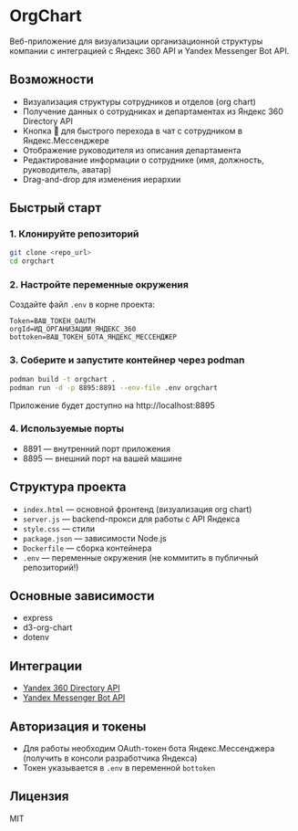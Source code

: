 # OrgChart

Веб-приложение для визуализации организационной структуры компании с интеграцией с Яндекс 360 API и Yandex Messenger Bot API.

## Возможности
- Визуализация структуры сотрудников и отделов (org chart)
- Получение данных о сотрудниках и департаментах из Яндекс 360 Directory API
- Кнопка 📩 для быстрого перехода в чат с сотрудником в Яндекс.Мессенджере
- Отображение руководителя из описания департамента
- Редактирование информации о сотруднике (имя, должность, руководитель, аватар)
- Drag-and-drop для изменения иерархии

## Быстрый старт

### 1. Клонируйте репозиторий
```bash
git clone <repo_url>
cd orgchart
```

### 2. Настройте переменные окружения
Создайте файл `.env` в корне проекта:
```
Token=ВАШ_ТОКЕН_OAUTH
orgId=ИД_ОРГАНИЗАЦИИ_ЯНДЕКС_360
bottoken=ВАШ_ТОКЕН_БОТА_ЯНДЕКС_МЕССЕНДЖЕР
```

### 3. Соберите и запустите контейнер через podman
```bash
podman build -t orgchart .
podman run -d -p 8895:8891 --env-file .env orgchart
```

Приложение будет доступно на http://localhost:8895

### 4. Используемые порты
- 8891 — внутренний порт приложения
- 8895 — внешний порт на вашей машине

## Структура проекта
- `index.html` — основной фронтенд (визуализация org chart)
- `server.js` — backend-прокси для работы с API Яндекса
- `style.css` — стили
- `package.json` — зависимости Node.js
- `Dockerfile` — сборка контейнера
- `.env` — переменные окружения (не коммитить в публичный репозиторий!)

## Основные зависимости
- express
- d3-org-chart
- dotenv

## Интеграции
- [Yandex 360 Directory API](https://yandex.ru/dev/api360/doc/ru/)
- [Yandex Messenger Bot API](https://yandex.ru/dev/messenger/doc/ru/)

## Авторизация и токены
- Для работы необходим OAuth-токен бота Яндекс.Мессенджера (получить в консоли разработчика Яндекса)
- Токен указывается в `.env` в переменной `bottoken`

## Лицензия
MIT 